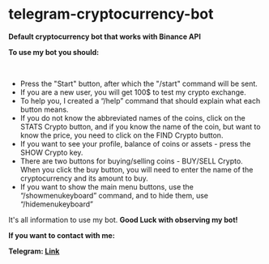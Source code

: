 # telegram-cryptocurrency-bot
<b>Default cryptocurrency bot that works with Binance API</b><br>
<p><b>To use my bot you should:</b></p><br>
<ul>
  <li>Press the "Start" button, after which the "/start" command will be sent.</li>
  <li>If you are a new user, you will get 100$ to test my crypto exchange.</li>
  <li>To help you, I created a “/help” command that should explain what each button means.</li>
  <li>If you do not know the abbreviated names of the coins, click on the STATS Crypto button, and if you know the name of the coin, but want to know the price, you need to click on the FIND Crypto button.</li>
  <li>If you want to see your profile, balance of coins or assets - press the SHOW Crypto key. </li>
  <li>There are two buttons for buying/selling coins - BUY/SELL Crypto. When you click the buy button, you will need to enter the name of the cryptocurrency and its amount to buy.</li>
  <li>If you want to show the main menu buttons, use the “/showmenukeyboard” command, and to hide them, use “/hidemenukeyboard”</li>
</ul>
<p>It's all information to use my bot. <b>Good Luck with observing my bot!<b/></p>
<p>If you want to contact with me: </p>
<p>Telegram: <a href='https://t.me/shamraimaxim'>Link</a></p>
